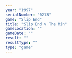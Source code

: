 ```yaml
---
year: "1997"
serialNumber: "0213" 
game: "Slip End"
title: "Slip End v The Min"
gameLocation: ""
gameDate: ""
result: ""
resultType: ""
type: "game"
---
```

